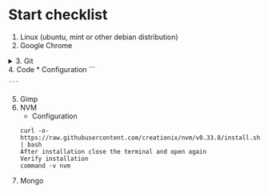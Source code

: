 # Start checklist

1. Linux (ubuntu, mint or other debian distribution)
2. Google Chrome
<details>
<summary>3. Git</summary>
    * Configuration
    ```

    ```
</details>
4. Code
    * Configuration
    ```

    ```
5. Gimp
6. NVM
    * Configuration
    ```
    curl -o- https://raw.githubusercontent.com/creationix/nvm/v0.33.8/install.sh | bash
    After installation close the terminal and open again
    Verify installation
    command -v nvm

    ```
7. Mongo